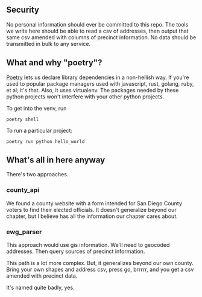 ## Security

No personal information should ever be committed to this repo.
The tools we write here should be able to read a csv of addresses, then output that same csv amended with columns of precinct information.
No data should be transmitted in bulk to any service.

## What and why "poetry"?

[Poetry][0] lets us declare library dependencies in a non-hellish way.
If you're used to popular package managers used with javascript, rust, golang, ruby, et al; it's that.
Also, it uses virtualenv.
The packages needed by these python projects won't interfere with your other python projects.

To get into the venv, run

    poetry shell

To run a particular project:

    poetry run python hello_world

## What's all in here anyway

There's two approaches..

### county_api

We found a county website with a form intended for San Diego County voters to find their elected officials.
It doesn't generalize beyond our chapter, but I believe has all the information our chapter cares about.

### ewg_parser

This approach would use gis information.
We'll need to geocoded addresses.
Then query sources of precinct information.

This path is a lot more complex.
But, it generalizes beyond our own county.
Bring your own shapes and address csv, press go, brrrrr, and you get a csv amended with precinct data.

It's named quite badly, yes.


[0]: https://python-poetry.org/docs/basic-usage/